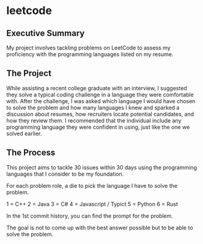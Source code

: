 # leetcode

## Executive Summary 
My project involves tackling problems on LeetCode to assess my proficiency with the programming languages listed on my resume.

## The Project

While assisting a recent college graduate with an interview, I suggested they solve a typical coding challenge in a language they were comfortable with. After the challenge, I was asked which language I would have chosen to solve the problem and how many languages I knew and sparked a discussion about resumes, how recruiters locate potential candidates, and how they review them. I recommended that the individual include any programming language they were confident in using, just like the one we solved earlier. 

## The Process

This project aims to tackle 30 issues within 30 days using the programming languages that I consider to be my foundation.

For each problem role, a die to pick the language I have to solve the problem. 

1 = C++ 
2 = Java
3 = C#
4 = Javascript / Typict 
5 = Python 
6 = Rust 

In the 1st commit history, you can find the prompt for the problem. 

The goal is not to come up with the best answer possible but to be able to solve the problem. 
